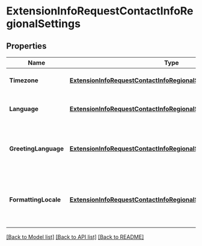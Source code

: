 # ExtensionInfoRequestContactInfoRegionalSettings

## Properties
Name | Type | Description | Notes
------------ | ------------- | ------------- | -------------
**Timezone** | [**ExtensionInfoRequestContactInfoRegionalSettingsTimezone**](ExtensionInfo.Request.ContactInfo.RegionalSettings.Timezone.md) | Timezone data | [optional] [default to null]
**Language** | [**ExtensionInfoRequestContactInfoRegionalSettingsLanguage**](ExtensionInfo.Request.ContactInfo.RegionalSettings.Language.md) | User interface language data | [optional] [default to null]
**GreetingLanguage** | [**ExtensionInfoRequestContactInfoRegionalSettingsGreetingLanguage**](ExtensionInfo.Request.ContactInfo.RegionalSettings.GreetingLanguage.md) | Information on language used for telephony greetings | [optional] [default to null]
**FormattingLocale** | [**ExtensionInfoRequestContactInfoRegionalSettingsFormattingLocale**](ExtensionInfo.Request.ContactInfo.RegionalSettings.FormattingLocale.md) | Formatting language preferences for numbers, dates and currencies | [optional] [default to null]

[[Back to Model list]](../README.md#documentation-for-models) [[Back to API list]](../README.md#documentation-for-api-endpoints) [[Back to README]](../README.md)


